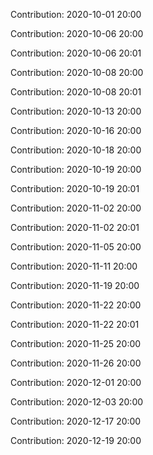 Contribution: 2020-10-01 20:00

Contribution: 2020-10-06 20:00

Contribution: 2020-10-06 20:01

Contribution: 2020-10-08 20:00

Contribution: 2020-10-08 20:01

Contribution: 2020-10-13 20:00

Contribution: 2020-10-16 20:00

Contribution: 2020-10-18 20:00

Contribution: 2020-10-19 20:00

Contribution: 2020-10-19 20:01

Contribution: 2020-11-02 20:00

Contribution: 2020-11-02 20:01

Contribution: 2020-11-05 20:00

Contribution: 2020-11-11 20:00

Contribution: 2020-11-19 20:00

Contribution: 2020-11-22 20:00

Contribution: 2020-11-22 20:01

Contribution: 2020-11-25 20:00

Contribution: 2020-11-26 20:00

Contribution: 2020-12-01 20:00

Contribution: 2020-12-03 20:00

Contribution: 2020-12-17 20:00

Contribution: 2020-12-19 20:00

